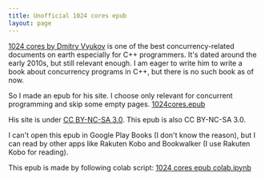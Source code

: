 ```yaml
---
title: Unofficial 1024 cores epub
layout: page
---
```

[1024 cores by Dmitry Vyukov](https://www.1024cores.net/home) is one of the best concurrency-related documents on earth especially for C++ programmers.
It's dated around the early 2010s, but still relevant enough.
I am eager to write him to write a book about concurrency programs in C++, but there is no such book as of now.

So I made an epub for his site. 
I choose only relevant for concurrent programming and skip some empty pages.
[1024cores.epub](/assets/binary/2023-11-04/1024cores.epub)

His site is under [CC BY-NC-SA 3.0](https://creativecommons.org/licenses/by-nc-sa/3.0/). This epub is also CC BY-NC-SA 3.0.

I can't open this epub in Google Play Books (I don't know the reason), but I can read by other apps like Rakuten Kobo and Bookwalker (I use Rakuten Kobo for reading).

This epub is made by following colab script: [1024 cores epub colab.ipynb](https://colab.research.google.com/drive/1-i8U5bst0iWrST5JtXHt40JlhZ1lju3o?usp=sharing)